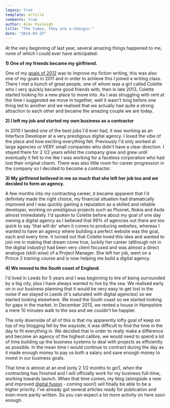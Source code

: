 ```yaml
---
legacy: true 
template: article 
comments: true 
author: Alex Foxleigh
title: "The times, they are a-changin."
date: "2014-04-25"
---
```


At the very beginning of last year, several amazing things happened to me, none of which I could ever have anticipated:

**1) One of my friends became my girlfriend.**

One of my [goals of 2012](http://lxword.com/?p=28 "2012: Not the end, the beginning!") was to improve my fiction writing, this was also one of my goals in 2011 and in order to achieve this I joined a writing class. There I met a bunch of great people, one of whom was a girl called Colette who I very quickly became good friends with, then in late 2013, Colette started looking for a new place to move into. As I was struggling with rent at the time I suggested we move in together, well it wasn't long before one thing led to another and we realised that we actually had quite a strong attraction to each other and became the amazing couple we are today.

**2) I left my job and started my own business as a contractor**

In 2010 I landed one of the best jobs I'd ever had, it was working as an Interface Developer at a very prestigious digital agency. I loved the vibe of the place and how exciting everything felt. Previously I'd only worked at large agencies or VERY small companies who didn't have a clear direction. I stayed there for 2 1/2 years whilst the company grew and grew until eventually it felt to me like I was working for a faceless corporation who had lost their original charm. There was also little room for career progression in the company so I decided to become a contractor.

**3) My girlfriend believed in me so much that she left her job too and we decided to form an agency.**

A few months into my contracting career, it became apparent that I'd definitely made the right choice, my financial situation had dramatically improved and I was quickly gaining a reputation as a skilled and reliable developer, working on prestigious projects such as Plusnet, Nokia and Asda almost immediately. I'd spoken to Colette before about my goal of one day owning a digital agency as I believed that 99% of agencies out there are too quick to say 'that will do' when it comes to producing websites, whereas I wanted to have an agency where building a perfect website was the goal, each and every time. It turned out that Colette loved this idea  and wanted to join me in making that dream come true, luckily her career (although not in the digital industry) had been very client focused and was almost a direct analogue (skill-wise) of a Project Manager. She left her job, went on a Prince 2 training course and is now helping me build a digital agency.

**4) We moved to the South coast of England.**

I'd lived in Leeds for 5 years and I was beginning to tire of being surrounded by a big city, plus I have always wanted to live by the sea. We realised early on in our business planning that it would be very easy to get lost in the noise if we stayed in Leeds (it's saturated with digital agencies) so we started looking elsewhere. We loved the South coast so we started looking for gaps in the market. In December 2013, we rented a house in Hampshire a mere 10 minutes walk to the sea and we couldn't be happier.

The only downside of all of this is that my apparently lofty goal of keep on top of my blogging fell by the wayside; it was difficult to find the time in the day to fit everything in. We decided that in order to really make a difference and become an agency of the highest calibre, we would need to spend a lot of time building up the business systems to deal with projects as efficiently as possible. In the mean time I would continue to contract during the day as it made enough money to pay us both a salary and save enough money to invest in our business goals.

That time is almost at an end (only 2 1/2 months to go!), when the contracting has finished and I will officially work for my business full-time, working towards launch. When that time comes, my blog (alongside a new and improved [digital fusion](http://www.digitalfusiongmag.com/) - coming soon!) will finally be able to be a higher priority. I've already got several articles ready for publication and even more  partly written. So you can expect a lot more activity on here soon enough.
